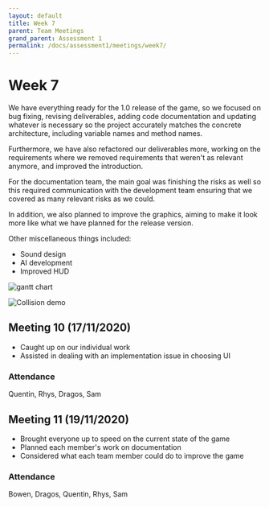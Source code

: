 ```yaml
---
layout: default
title: Week 7
parent: Team Meetings
grand_parent: Assessment 1
permalink: /docs/assessment1/meetings/week7/
---
```


# Week 7

We have everything ready for the 1.0 release of the game, so we focused on bug fixing, revising deliverables, adding code documentation and updating whatever is necessary so the project accurately matches the concrete architecture, including variable names and method names.

Furthermore, we have also refactored our deliverables more, working on the requirements where we removed requirements that weren't as relevant anymore, and improved the introduction.

For the documentation team, the main goal was finishing the risks as well so this required communication with the development team ensuring that we covered as many relevant risks as we could.

In addition, we also planned to improve the graphics, aiming to make it look more like what we have planned for the release version.

Other miscellaneous things included:

* Sound design
* AI development
* Improved HUD

![gantt chart](/assets/static/week7.png "Gantt chart")

![Collision demo](/assets/static/11-09.gif "Collision demo")


## Meeting 10 (17/11/2020)

* Caught up on our individual work
* Assisted in dealing with an implementation issue in choosing UI

### Attendance

Quentin, Rhys, Dragos, Sam

## Meeting 11 (19/11/2020)

* Brought everyone up to speed on the current state of the game
* Planned each member's work on documentation
* Considered what each team member could do to improve the game

### Attendance

Bowen, Dragos, Quentin, Rhys, Sam
